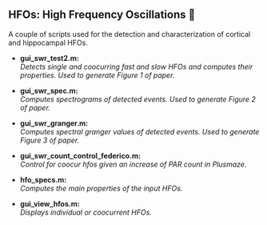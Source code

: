 ## **HFOs: High Frequency Oscillations :milky_way:**
A couple of scripts used for the detection and characterization of cortical and hippocampal HFOs.

* **gui_swr_test2.m:**  
*Detects single and coocurring fast and slow HFOs and computes their properties. Used to generate Figure 1 of paper.*

* **gui_swr_spec.m:**  
*Computes spectrograms of detected events. Used to generate Figure 2 of paper.*

* **gui_swr_granger.m:**  
*Computes spectral granger values of detected events. Used to generate Figure 3 of paper.*

* **gui_swr_count_control_federico.m:**  
*Control for coocur hfos given an increase of PAR count in Plusmaze.*
 
* **hfo_specs.m:**  
*Computes the main properties of the input HFOs.* 

* **gui_view_hfos.m:**  
*Displays individual or coocurrent HFOs.* 




